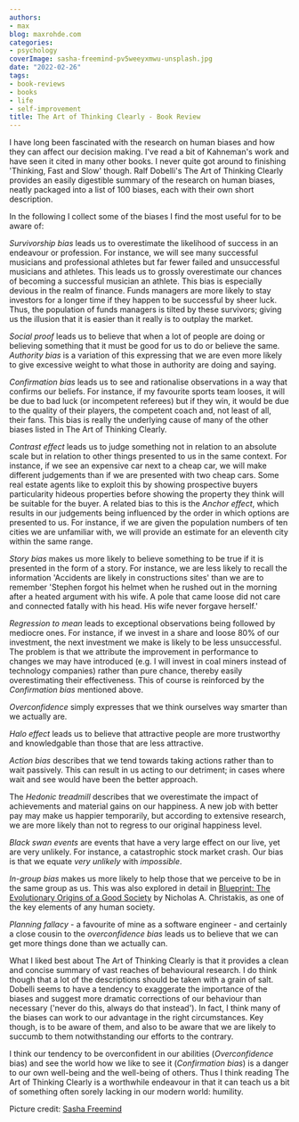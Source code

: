 ```yaml
---
authors:
- max
blog: maxrohde.com
categories:
- psychology
coverImage: sasha-freemind-pv5weeyxmwu-unsplash.jpg
date: "2022-02-26"
tags:
- book-reviews
- books
- life
- self-improvement
title: The Art of Thinking Clearly - Book Review
---
```


I have long been fascinated with the research on human biases and how they can affect our decision making. I've read a bit of Kahneman's work and have seen it cited in many other books. I never quite got around to finishing 'Thinking, Fast and Slow' though. Ralf Dobelli's The Art of Thinking Clearly provides an easily digestible summary of the research on human biases, neatly packaged into a list of 100 biases, each with their own short description.

In the following I collect some of the biases I find the most useful for to be aware of:

_Survivorship bias_ leads us to overestimate the likelihood of success in an endeavour or profession. For instance, we will see many successful musicians and professional athletes but far fewer failed and unsuccessful musicians and athletes. This leads us to grossly overestimate our chances of becoming a successful musician an athlete. This bias is especially devious in the realm of finance. Funds managers are more likely to stay investors for a longer time if they happen to be successful by sheer luck. Thus, the population of funds managers is tilted by these survivors; giving us the illusion that it is easier than it really is to outplay the market.

_Social proof_ leads us to believe that when a lot of people are doing or believing something that it must be good for us to do or believe the same. _Authority bias_ is a variation of this expressing that we are even more likely to give excessive weight to what those in authority are doing and saying.

_Confirmation bias_ leads us to see and rationalise observations in a way that confirms our beliefs. For instance, if my favourite sports team looses, it will be due to bad luck (or incompetent referees) but if they win, it would be due to the quality of their players, the competent coach and, not least of all, their fans. This bias is really the underlying cause of many of the other biases listed in The Art of Thinking Clearly.

_Contrast effect_ leads us to judge something not in relation to an absolute scale but in relation to other things presented to us in the same context. For instance, if we see an expensive car next to a cheap car, we will make different judgements than if we are presented with two cheap cars. Some real estate agents like to exploit this by showing prospective buyers particularity hideous properties before showing the property they think will be suitable for the buyer. A related bias to this is the _Anchor effect_, which results in our judgements being influenced by the order in which options are presented to us. For instance, if we are given the population numbers of ten cities we are unfamiliar with, we will provide an estimate for an eleventh city within the same range.

_Story bias_ makes us more likely to believe something to be true if it is presented in the form of a story. For instance, we are less likely to recall the information 'Accidents are likely in constructions sites' than we are to remember 'Stephen forgot his helmet when he rushed out in the morning after a heated argument with his wife. A pole that came loose did not care and connected fatally with his head. His wife never forgave herself.'

_Regression to mean_ leads to exceptional observations being followed by mediocre ones. For instance, if we invest in a share and loose 80% of our investment, the next investment we make is likely to be less unsuccessful. The problem is that we attribute the improvement in performance to changes we may have introduced (e.g. I will invest in coal miners instead of technology companies) rather than pure chance, thereby easily overestimating their effectiveness. This of course is reinforced by the _Confirmation bias_ mentioned above.

_Overconfidence_ simply expresses that we think ourselves way smarter than we actually are.

_Halo effect_ leads us to believe that attractive people are more trustworthy and knowledgable than those that are less attractive.

_Action bias_ describes that we tend towards taking actions rather than to wait passively. This can result in us acting to our detriment; in cases where wait and see would have been the better approach.

The _Hedonic treadmill_ describes that we overestimate the impact of achievements and material gains on our happiness. A new job with better pay may make us happier temporarily, but according to extensive research, we are more likely than not to regress to our original happiness level.

_Black swan events_ are events that have a very large effect on our live, yet are very unlikely. For instance, a catastrophic stock market crash. Our bias is that we equate _very unlikely_ with _impossible_.

_In-group bias_ makes us more likely to help those that we perceive to be in the same group as us. This was also explored in detail in [Blueprint: The Evolutionary Origins of a Good Society](https://www.goodreads.com/review/show/4027613442) by Nicholas A. Christakis, as one of the key elements of any human society.

_Planning fallacy_ - a favourite of mine as a software engineer - and certainly a close cousin to the _overconfidence bias_ leads us to believe that we can get more things done than we actually can.

What I liked best about The Art of Thinking Clearly is that it provides a clean and concise summary of vast reaches of behavioural research. I do think though that a lot of the descriptions should be taken with a grain of salt. Dobelli seems to have a tendency to exaggerate the importance of the biases and suggest more dramatic corrections of our behaviour than necessary ('never do this, always do that instead'). In fact, I think many of the biases can work to our advantage in the right circumstances. Key though, is to be aware of them, and also to be aware that we are likely to succumb to them notwithstanding our efforts to the contrary.

I think our tendency to be overconfident in our abilities (_Overconfidence_ bias) and see the world how we like to see it (_Confirmation bias_) is a danger to our own well-being and the well-being of others. Thus I think reading The Art of Thinking Clearly is a worthwhile endeavour in that it can teach us a bit of something often sorely lacking in our modern world: humility.

Picture credit: [Sasha Freemind](https://unsplash.com/photos/Pv5WeEyxMWU)